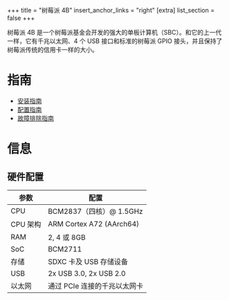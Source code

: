 +++
title = "树莓派 4B"
insert_anchor_links = "right"
[extra]
list_section = false
+++

树莓派 4B 是一个树莓派基金会开发的强大的单板计算机（SBC）。和它的上一代一样，它有千兆以太网、4 个 USB 接口和标准的树莓派 GPIO 接头，并且保持了树莓派传统的信用卡一样的大小。

# 指南

- [安装指南](@/aosc-os/devices/raspberrypi/4b/installation.zh.md)
- [配置指南](@/aosc-os/devices/raspberrypi/4b/configuration.zh.md)
- [故障排除指南](@/aosc-os/devices/raspberrypi/4b/troubleshooting.zh.md)

# 信息

## 硬件配置

| 参数 | 配置 |
| --- | --- |
| CPU | BCM2837（四核）@ 1.5GHz |
| CPU 架构 | ARM Cortex A72 (AArch64) |
| RAM | 2, 4 或 8GB |
| SoC | BCM2711 |
| 存储 | SDXC 卡及 USB 存储设备 |
| USB | 2x USB 3.0, 2x USB 2.0 |
| 以太网 | 通过 PCIe 连接的千兆以太网卡 |
